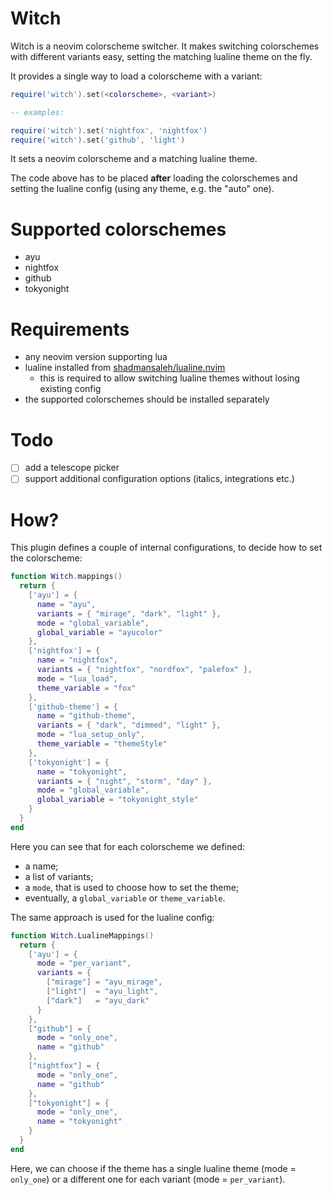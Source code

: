 # Witch

Witch is a neovim colorscheme switcher. It makes switching colorschemes with
different variants easy, setting the matching lualine theme on the fly.

It provides a single way to load a colorscheme with a variant:

```lua
require('witch').set(<colorscheme>, <variant>)

-- examples:

require('witch').set('nightfox', 'nightfox')
require('witch').set('github', 'light')
```

It sets a neovim colorscheme and a matching lualine theme.

The code above has to be placed **after** loading the colorschemes and setting
the lualine config (using any theme, e.g. the "auto" one).

# Supported colorschemes

- ayu
- nightfox
- github
- tokyonight

# Requirements

- any neovim version supporting lua
- lualine installed from [shadmansaleh/lualine.nvim](https://github.com/shadmansaleh/lualine.nvim)
  - this is required to allow switching lualine themes without losing existing config
- the supported colorschemes should be installed separately

# Todo

- [ ] add a telescope picker
- [ ] support additional configuration options (italics, integrations etc.)

# How?

This plugin defines a couple of internal configurations, to decide how to set the colorscheme:

```lua
function Witch.mappings()
  return {
    ['ayu'] = {
      name = "ayu",
      variants = { "mirage", "dark", "light" },
      mode = "global_variable",
      global_variable = "ayucolor"
    },
    ['nightfox'] = {
      name = "nightfox",
      variants = { "nightfox", "nordfox", "palefox" },
      mode = "lua_load",
      theme_variable = "fox"
    },
    ['github-theme'] = {
      name = "github-theme",
      variants = { "dark", "dimmed", "light" },
      mode = "lua_setup_only",
      theme_variable = "themeStyle"
    },
    ['tokyonight'] = {
      name = "tokyonight",
      variants = { "night", "storm", "day" },
      mode = "global_variable",
      global_variable = "tokyonight_style"
    }
  }
end
```

Here you can see that for each colorscheme we defined:

- a name;
- a list of variants;
- a `mode`, that is used to choose how to set the theme;
- eventually, a `global_variable` or `theme_variable`.

The same approach is used for the lualine config:

```lua
function Witch.LualineMappings()
  return {
    ['ayu'] = {
      mode = "per_variant",
      variants = { 
        ["mirage"] = "ayu_mirage",
        ["light"]  = "ayu_light",
        ["dark"]   = "ayu_dark"
      }
    },
    ["github"] = {
      mode = "only_one",
      name = "github"
    },
    ["nightfox"] = {
      mode = "only_one",
      name = "github"
    },
    ["tokyonight"] = {
      mode = "only_one",
      name = "tokyonight"
    }
  }
end
```

Here, we can choose if the theme has a single lualine theme (mode = `only_one`)
or a different one for each variant (mode = `per_variant`).
